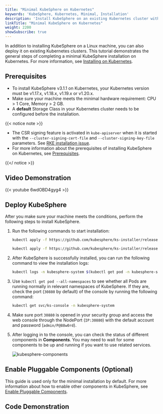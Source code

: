 ```yaml
---
title: "Minimal KubeSphere on Kubernetes"
keywords: 'KubeSphere, Kubernetes, Minimal, Installation'
description: 'Install KubeSphere on an existing Kubernetes cluster with a minimal installation package. Your Kubernetes cluster can be hosted on cloud or on-premises.'
linkTitle: "Minimal KubeSphere on Kubernetes"
weight: 2200
showSubscribe: true
---
```


In addition to installing KubeSphere on a Linux machine, you can also deploy it on existing Kubernetes clusters. This tutorial demonstrates the general steps of completing a minimal KubeSphere installation on Kubernetes. For more information, see [Installing on Kubernetes](../../installing-on-kubernetes/).

## Prerequisites

- To install KubeSphere v3.1.1 on Kubernetes, your Kubernetes version must be v1.17.x, v1.18.x, v1.19.x or v1.20.x.
- Make sure your machine meets the minimal hardware requirement: CPU > 1 Core, Memory > 2 GB.
- A **default** Storage Class in your Kubernetes cluster needs to be configured before the installation.

{{< notice note >}}

- The CSR signing feature is activated in `kube-apiserver` when it is started with the `--cluster-signing-cert-file` and `--cluster-signing-key-file` parameters. See [RKE installation issue](https://github.com/kubesphere/kubesphere/issues/1925#issuecomment-591698309).
- For more information about the prerequisites of installing KubeSphere on Kubernetes, see [Prerequisites](../../installing-on-kubernetes/introduction/prerequisites/).

{{</ notice >}}

## Video Demonstration

{{< youtube 6wdOBD4gyg4 >}}

## Deploy KubeSphere

After you make sure your machine meets the conditions, perform the following steps to install KubeSphere.

1. Run the following commands to start installation:

    ```bash
    kubectl apply -f https://github.com/kubesphere/ks-installer/releases/download/v3.1.1/kubesphere-installer.yaml
    
    kubectl apply -f https://github.com/kubesphere/ks-installer/releases/download/v3.1.1/cluster-configuration.yaml
    ```

2. After KubeSphere is successfully installed, you can run the following command to view the installation logs:

    ```bash
    kubectl logs -n kubesphere-system $(kubectl get pod -n kubesphere-system -l app=ks-install -o jsonpath='{.items[0].metadata.name}') -f
    ```

3. Use `kubectl get pod --all-namespaces` to see whether all Pods are running normally in relevant namespaces of KubeSphere. If they are, check the port (`30880` by default) of the console by running the following command:

    ```bash
    kubectl get svc/ks-console -n kubesphere-system
    ```

4. Make sure port `30880` is opened in your security group and access the web console through the NodePort (`IP:30880`) with the default account and password (`admin/P@88w0rd`).

5. After logging in to the console, you can check the status of different components in **Components**. You may need to wait for some components to be up and running if you want to use related services.

    ![kubesphere-components](/images/docs/quickstart/minimal-installation-on-k8s/kubesphere-components.png)

## Enable Pluggable Components (Optional)

This guide is used only for the minimal installation by default. For more information about how to enable other components in KubeSphere, see [Enable Pluggable Components](../../pluggable-components/).

## Code Demonstration
<script src="https://asciinema.org/a/362122.js" id="asciicast-362122" async></script>
